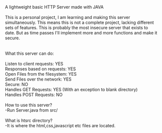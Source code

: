 A lightweight basic HTTP Server made with JAVA </br>
 </br>
This is a personal project, I am learning and making this server simultaneously. This means this is not a complete project, lacking different sets of features. This is probably the most insecure server that exists to date. But as time passes I'll implement more and more functions and make it secure. </br>
 </br>
 </br>
What this server can do: </br>
 </br>
Listen to client requests: YES </br>
Responses based on requests: YES </br>
Open Files from the filesystem: YES </br>
Send Files over the network: YES </br>
Secure: NO </br>
Handles GET Requests: YES (With an exception to blank directory) </br>
Handles POST Requests: NO </br>
 </br>
How to use this server? </br>
-Run Server.java from src/ </br>
 </br>
What is htsrc directory? </br>
-It is where the html,css,javascript etc files are located. </br>

